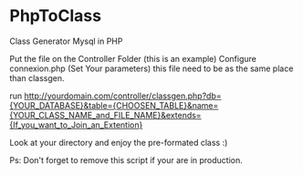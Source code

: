 # PhpToClass
Class Generator Mysql in PHP


Put the file on the Controller Folder (this is an example)
Configure connexion.php (Set Your parameters) this file need to be as the same place than classgen. 

run http://yourdomain.com/controller/classgen.php?db={YOUR_DATABASE}&table={CHOOSEN_TABLE}&name={YOUR_CLASS_NAME_and_FILE_NAME}&extends={If_you_want_to_Join_an_Extention}

Look at your directory and enjoy the pre-formated class :) 

Ps: Don't forget to remove this script if your are in production. 
